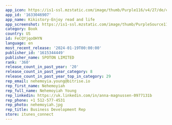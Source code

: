 ```yaml
---
app_icon: https://is1-ssl.mzstatic.com/image/thumb/Purple116/v4/27/de/c6/27dec6bc-4370-05d9-22dd-c36e62c94662/AppIcon-0-0-1x_U007emarketing-0-7-0-0-85-220.png/1024x1024bb.png
app_id: '1633046907'
app_name: Kikistory-Enjoy read and life
app_screenshot: https://is1-ssl.mzstatic.com/image/thumb/PurpleSource116/v4/51/a4/61/51a461af-4dac-064b-3e30-92cd04588f58/4328a495-4257-48fc-887e-4313b06e52d2__U4e0a_U67b6_U56fe1_U002812422688_U0029.png/1242x2688bb.png
category: Book
country: US
id: FeCQYjqoOHYN
language: en
most_recent_release: '2024-01-19T00:00:00'
publisher_id: '1615344449'
publisher_name: SPOTON LIMITED
rank: '360'
release_count_in_past_year: '20'
release_count_in_past_year_category: 8
release_count_in_past_year_top_in_category: 29
rep_email: nehemoyia.young@bitrise.io
rep_first_name: Nehemoyiah
rep_full_name: Nehemoyiah Young
rep_linkedin: https://uk.linkedin.com/in/anna-magnussen-0977131b
rep_phone: +1 512-577-4531
rep_photo: nehemoyiah.jpg
rep_title: Business Development Rep
store: itunes_connect
---
```

